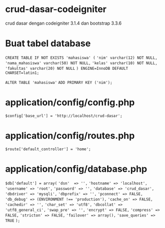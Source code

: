 # crud-dasar-codeigniter
crud dasar dengan codeigniter 3.1.4 dan bootstrap 3.3.6

# Buat tabel database
`CREATE TABLE IF NOT EXISTS 'mahasiswa' (`
  `'nim' varchar(12) NOT NULL,`
  `'nama_mahasiswa' varchar(50) NOT NULL,`
  `'kelas' varchar(10) NOT NULL,`
  `'fakultas' varchar(20) NOT NULL`
`) ENGINE=InnoDB DEFAULT CHARSET=latin1;`

`ALTER TABLE 'mahasiswa'`
 `ADD PRIMARY KEY ('nim');`

# application/config/config.php
`$config['base_url'] = 'http://localhost/crud-dasar';`

# application/config/routes.php
`$route['default_controller'] = 'home';`

# application/config/database.php
`$db['default'] = array(`
	`'dsn'	=> '',`
	`'hostname' => 'localhost',`
	`'username' => 'root',`
	`'password' => '',`
	`'database' => 'crud_dasar',`
	`'dbdriver' => 'mysqli',`
	`'dbprefix' => '',`
	`'pconnect' => FALSE,`
	`'db_debug' => (ENVIRONMENT !== 'production'),`
	`'cache_on' => FALSE,`
	`'cachedir' => '',`
	`'char_set' => 'utf8',`
	`'dbcollat' => 'utf8_general_ci',`
	`'swap_pre' => '',`
	`'encrypt' => FALSE,`
	`'compress' => FALSE,`
	`'stricton' => FALSE,`
	`'failover' => array(),`
	`'save_queries' => TRUE`
`);`

